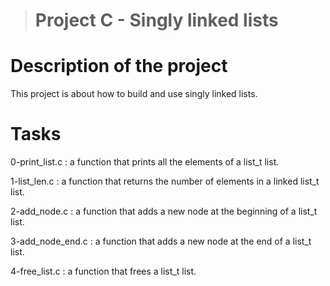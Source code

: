 > # Project C - Singly linked lists


# Description of the project

This project is about how to build and use singly linked lists.


# Tasks

0-print_list.c : a function that prints all the elements of a list_t list.

1-list_len.c : a function that returns the number of elements in a linked
list_t list.

2-add_node.c : a function that adds a new node at the beginning of a
list_t list.

3-add_node_end.c : a function that adds a new node at the end of a list_t list.

4-free_list.c : a function that frees a list_t list.
